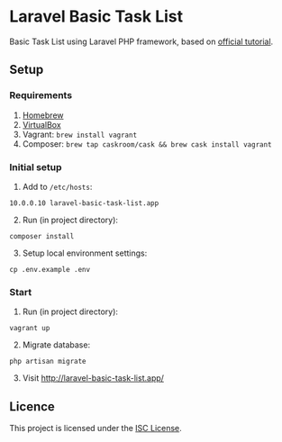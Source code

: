Laravel Basic Task List
=======================

Basic Task List using Laravel PHP framework, based on
[official tutorial](https://laravel.com/docs/5.2/quickstart).

Setup
-----

### Requirements

1. [Homebrew](https://brew.sh/)
2. [VirtualBox](https://www.virtualbox.org/)
3. Vagrant: `brew install vagrant`
4. Composer: `brew tap caskroom/cask && brew cask install vagrant`

### Initial setup

1. Add to `/etc/hosts`:
```
10.0.0.10 laravel-basic-task-list.app
```
2. Run (in project directory):
```
composer install
```
3. Setup local environment settings:
```
cp .env.example .env
```

### Start

1. Run (in project directory):
```
vagrant up
```
2. Migrate database:
```
php artisan migrate
```
3. Visit http://laravel-basic-task-list.app/

Licence
-------

This project is licensed under the [ISC License](./LICENSE.md).
